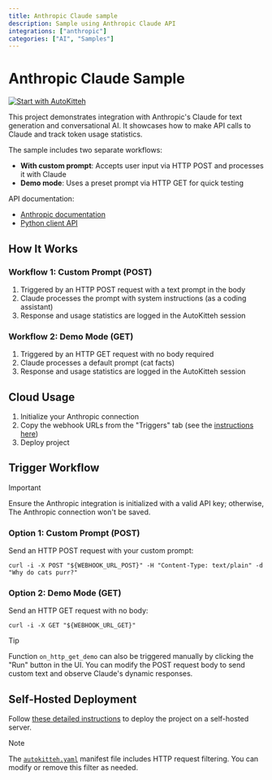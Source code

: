 ```yaml
---
title: Anthropic Claude sample
description: Sample using Anthropic Claude API
integrations: ["anthropic"]
categories: ["AI", "Samples"]
---
```


# Anthropic Claude Sample

[![Start with AutoKitteh](https://autokitteh.com/assets/autokitteh-badge.svg)](https://app.autokitteh.cloud/template?template-name=samples/anthropic)

This project demonstrates integration with Anthropic's Claude for text generation and conversational AI. It showcases how to make API calls to Claude and track token usage statistics.

The sample includes two separate workflows:

- **With custom prompt**: Accepts user input via HTTP POST and processes it with Claude
- **Demo mode**: Uses a preset prompt via HTTP GET for quick testing

API documentation:

- [Anthropic documentation](https://docs.anthropic.com/)
- [Python client API](https://github.com/anthropics/anthropic-sdk-python)

## How It Works

### Workflow 1: Custom Prompt (POST)

1. Triggered by an HTTP POST request with a text prompt in the body
2. Claude processes the prompt with system instructions (as a coding assistant)
3. Response and usage statistics are logged in the AutoKitteh session

### Workflow 2: Demo Mode (GET)

1. Triggered by an HTTP GET request with no body required
2. Claude processes a default prompt (cat facts)
3. Response and usage statistics are logged in the AutoKitteh session

## Cloud Usage

1. Initialize your Anthropic connection
2. Copy the webhook URLs from the "Triggers" tab (see the [instructions here](https://docs.autokitteh.com/get_started/deployment#webhook-urls))
3. Deploy project

## Trigger Workflow

> [!IMPORTANT]
> Ensure the Anthropic integration is initialized with a valid API key; otherwise, The Anthropic connection won't be saved.

### Option 1: Custom Prompt (POST)

Send an HTTP POST request with your custom prompt:

```shell
curl -i -X POST "${WEBHOOK_URL_POST}" -H "Content-Type: text/plain" -d "Why do cats purr?"
```

### Option 2: Demo Mode (GET)

Send an HTTP GET request with no body:

```shell
curl -i -X GET "${WEBHOOK_URL_GET}"
```

> [!TIP]
> Function `on_http_get_demo` can also be triggered manually by clicking the "Run" button in the UI.
> You can modify the POST request body to send custom text and observe Claude's dynamic responses.

## Self-Hosted Deployment

Follow [these detailed instructions](https://docs.autokitteh.com/get_started/deployment) to deploy the project on a self-hosted server.

> [!NOTE]
> The [`autokitteh.yaml`](autokitteh.yaml) manifest file includes HTTP request filtering. You can modify or remove this filter as needed.
